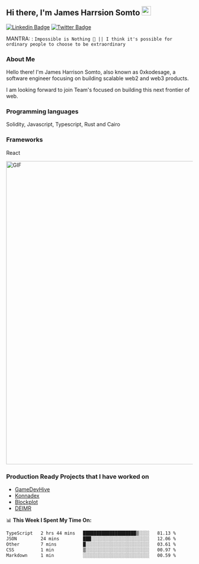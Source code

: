 ## Hi there, I'm James Harrsion Somto <img src="https://media.giphy.com/media/hvRJCLFzcasrR4ia7z/giphy.gif" width="25px">

[![Linkedin Badge](https://img.shields.io/badge/-LinkedIn-0e76a8?style=flat-square&logo=Linkedin&logoColor=white)](https://www.linkedin.com/in/harrison-somto-james-212a66198/)
[![Twitter Badge](https://img.shields.io/badge/-Twitter-00acee?style=flat-square&logo=Twitter&logoColor=white)](https://twitter.com/0xkodesage)


MANTRA: : `Impossible is Nothing 🚀 || I think it's possible for ordinary people to choose to be extraordinary`

### About Me

Hello there! I'm James Harrison Somto, also known as 0xkodesage, a software engineer focusing on building scalable web2 and web3 products.

I am looking forward to join Team's focused on building this next frontier of web.

### Programming languages
Solidity, Javascript, Typescript, Rust and Cairo

### Frameworks
React
 
 <img align="center" alt="GIF" src="https://github.com/Gapur/Gapur/blob/master/coding.gif?raw=true" width="818px" height="818px" />


### Production Ready Projects that I have worked on
  - [GameDevHive](https://www.gamedevshive.org/)
  - [Konnadex](https://www.konnadex.com/)
  - [Blockplot](https://www.blockplot.org/)
  - [DEIMR](https://deimr.com/)

📊 **This Week I Spent My Time On:**

<!--START_SECTION:waka-->

```txt
TypeScript   2 hrs 44 mins   ████████████████████▒░░░░   81.13 %
JSON         24 mins         ███░░░░░░░░░░░░░░░░░░░░░░   12.06 %
Other        7 mins          █░░░░░░░░░░░░░░░░░░░░░░░░   03.61 %
CSS          1 min           ▒░░░░░░░░░░░░░░░░░░░░░░░░   00.97 %
Markdown     1 min           ░░░░░░░░░░░░░░░░░░░░░░░░░   00.59 %
```

<!--END_SECTION:waka-->
<br />
<br />
<br />






